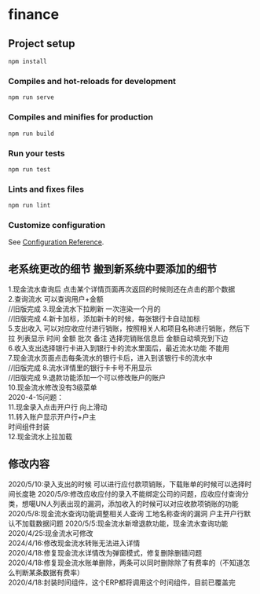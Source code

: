 # finance

## Project setup
```
npm install
```

### Compiles and hot-reloads for development
```
npm run serve
```

### Compiles and minifies for production
```
npm run build
```

### Run your tests
```
npm run test
```

### Lints and fixes files
```
npm run lint
```

### Customize configuration
See [Configuration Reference](https://cli.vuejs.org/config/).

## 老系统更改的细节  搬到新系统中要添加的细节
1.现金流水查询后  点击某个详情页面再次返回的时候则还在点击的那个数据<br/> 
2.查询流水  可以查询用户+金额<br/> //旧版完成
3.现金流水下拉刷新 一次渲染一个月的<br/> //旧版完成
4.新卡加标，添加新卡的时候，每张银行卡自动加标<br/>
5.支出收入 可以对应收应付进行销账，按照相关人和项目名称进行销账，然后下拉
列表显示 时间 金额 批次 备注 选择完销账信息后 金额自动填充到下边<br/>
6.收入支出选择银行卡进入到银行卡的流水里面后，最近流水功能 不能用<br/>
7.现金流水页面点击每条流水的银行卡后，进入到该银行卡的流水中<br/>//旧版完成
8.流水详情里的银行卡卡号不用显示<br/>  //旧版完成
9.退款功能添加一个可以修改账户的账户<br/>
10.现金流水修改没有3级菜单<br/>
2020-4-15问题：<br/>
11.现金录入点击开户行 向上滑动<br/>
11.转入账户显示开户行+户主<br/>
时间组件封装<br/>
12.现金流水上拉加载


## 修改内容
2020/5/10:录入支出的时候 可以进行应付款项销账，下载账单的时候可以选择时间长度艳
2020/5/9:修改应收应付的录入不能绑定公司的问题，应收应付查询分类，想噶UN人列表出现的漏洞，添加收入的时候可以对应收款项销账的功能
2020/5/8:现金流水查询功能调整相关人查询  工地名称查询的漏洞  户主开户行默认不加载数据问题 
2020/5/5:现金流水新增退款功能，现金流水查询功能<br/>
2020/4/25:现金流水可修改<br/>
2024/4/16:修改现金流水转账无法进入详情<br/>
2020/4/18:修复现金流水详情改为弹窗模式，修复删除删错问题<br/>
2020/4/18:修复现金流水账单删除，两条可以同时删除除了有费率的（不知道怎么判断某条数据有费率）<br/>
2020/4/18:封装时间组件，这个ERP都将调用这个时间组件，目前已覆盖完<br/>


